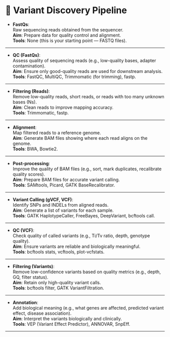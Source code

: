# 🧬 Variant Discovery Pipeline

- **FastQs**:  
  Raw sequencing reads obtained from the sequencer.  
  **Aim**: Prepare data for quality control and alignment.  
  **Tools**: None (this is your starting point — FASTQ files).

---

- **QC (FastQs)**:  
  Assess quality of sequencing reads (e.g., low-quality bases, adapter contamination).  
  **Aim**: Ensure only good-quality reads are used for downstream analysis.  
  **Tools**: FastQC, MultiQC, Trimmomatic (for trimming), fastp.

---

- **Filtering (Reads)**:  
  Remove low-quality reads, short reads, or reads with too many unknown bases (Ns).  
  **Aim**: Clean reads to improve mapping accuracy.  
  **Tools**: Trimmomatic, fastp.

---

- **Alignment**:  
  Map filtered reads to a reference genome.  
  **Aim**: Generate BAM files showing where each read aligns on the genome.  
  **Tools**: BWA, Bowtie2.

---

- **Post-processing**:  
  Improve the quality of BAM files (e.g., sort, mark duplicates, recalibrate quality scores).  
  **Aim**: Prepare BAM files for accurate variant calling.  
  **Tools**: SAMtools, Picard, GATK BaseRecalibrator.

---

- **Variant Calling (gVCF, VCF)**:  
  Identify SNPs and INDELs from aligned reads.  
  **Aim**: Generate a list of variants for each sample.  
  **Tools**: GATK HaplotypeCaller, FreeBayes, DeepVariant, bcftools call.

---

- **QC (VCF)**:  
  Check quality of called variants (e.g., Ti/Tv ratio, depth, genotype quality).  
  **Aim**: Ensure variants are reliable and biologically meaningful.  
  **Tools**: bcftools stats, vcftools, plot-vcfstats.

---

- **Filtering (Variants)**:  
  Remove low-confidence variants based on quality metrics (e.g., depth, GQ, filter status).  
  **Aim**: Retain only high-quality variant calls.  
  **Tools**: bcftools filter, GATK VariantFiltration.

---

- **Annotation**:  
  Add biological meaning (e.g., what genes are affected, predicted variant effect, disease association).  
  **Aim**: Interpret the variants biologically and clinically.  
  **Tools**: VEP (Variant Effect Predictor), ANNOVAR, SnpEff.

---
